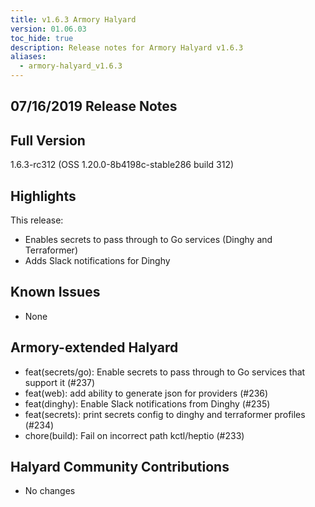 ```yaml
---
title: v1.6.3 Armory Halyard
version: 01.06.03
toc_hide: true
description: Release notes for Armory Halyard v1.6.3
aliases:
  - armory-halyard_v1.6.3
---
```


## 07/16/2019 Release Notes

## Full Version
1.6.3-rc312 (OSS 1.20.0-8b4198c-stable286 build 312)

## Highlights

This release:
* Enables secrets to pass through to Go services (Dinghy and Terraformer)
* Adds Slack notifications for Dinghy

## Known Issues

- None

## Armory-extended Halyard
 - feat(secrets/go): Enable secrets to pass through to Go services that support it (#237)
 - feat(web): add ability to generate json for providers (#236)
 - feat(dinghy): Enable Slack notifications from Dinghy (#235)
 - feat(secrets): print secrets config to dinghy and terraformer profiles (#234)
 - chore(build): Fail on incorrect path kctl/heptio (#233)

##  Halyard Community Contributions
 - No changes
